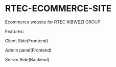 # RTEC-ECOMMERCE-SITE
Ecommerce website for RTEC KIBWEZI GROUP


Features:


Client Side(Frontend)

Admin panel(Frontend)

Server Side(Backend)
